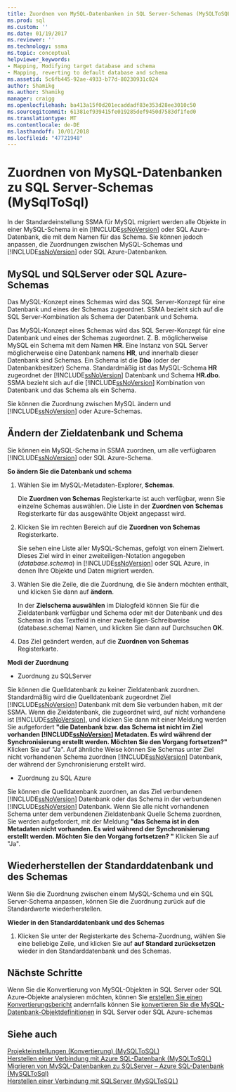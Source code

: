 ```yaml
---
title: Zuordnen von MySQL-Datenbanken in SQL Server-Schemas (MySQLToSQL)) | Microsoft-Dokumentation
ms.prod: sql
ms.custom: ''
ms.date: 01/19/2017
ms.reviewer: ''
ms.technology: ssma
ms.topic: conceptual
helpviewer_keywords:
- Mapping, Modifying target database and schema
- Mapping, reverting to default database and schema
ms.assetid: 5c6fb445-92ae-4933-b77d-80230931c024
author: Shamikg
ms.author: Shamikg
manager: craigg
ms.openlocfilehash: ba413a15f0d201ecaddadf83e353d28ee3010c50
ms.sourcegitcommit: 61381ef939415fe019285def9450d7583df1fed0
ms.translationtype: MT
ms.contentlocale: de-DE
ms.lasthandoff: 10/01/2018
ms.locfileid: "47721948"
---
```

# <a name="mapping-mysql-databases-to-sql-server-schemas-mysqltosql"></a>Zuordnen von MySQL-Datenbanken zu SQL Server-Schemas (MySqlToSql)
In der Standardeinstellung SSMA für MySQL migriert werden alle Objekte in einer MySQL-Schema in ein [!INCLUDE[ssNoVersion](../../includes/ssnoversion-md.md)] oder SQL Azure-Datenbank, die mit dem Namen für das Schema. Sie können jedoch anpassen, die Zuordnungen zwischen MySQL-Schemas und [!INCLUDE[ssNoVersion](../../includes/ssnoversion-md.md)] oder SQL Azure-Datenbanken.  
  
## <a name="mysql-and-sql-server-or-sql-azure-schemas"></a>MySQL und SQLServer oder SQL Azure-Schemas  
Das MySQL-Konzept eines Schemas wird das SQL Server-Konzept für eine Datenbank und eines der Schemas zugeordnet. SSMA bezieht sich auf die SQL Server-Kombination als Schema der Datenbank und Schema.  
  
Das MySQL-Konzept eines Schemas wird das SQL Server-Konzept für eine Datenbank und eines der Schemas zugeordnet. Z. B. möglicherweise MySQL ein Schema mit dem Namen **HR**. Eine Instanz von SQL Server möglicherweise eine Datenbank namens **HR**, und innerhalb dieser Datenbank sind Schemas. Ein Schema ist die **Dbo** (oder der Datenbankbesitzer) Schema. Standardmäßig ist das MySQL-Schema **HR** zugeordnet der [!INCLUDE[ssNoVersion](../../includes/ssnoversion-md.md)] Datenbank und Schema **HR.dbo**. SSMA bezieht sich auf die [!INCLUDE[ssNoVersion](../../includes/ssnoversion-md.md)] Kombination von Datenbank und das Schema als ein Schema.  
  
Sie können die Zuordnung zwischen MySQL ändern und [!INCLUDE[ssNoVersion](../../includes/ssnoversion-md.md)] oder Azure-Schemas.  
  
## <a name="modifying-the-target-database-and-schema"></a>Ändern der Zieldatenbank und Schema  
Sie können ein MySQL-Schema in SSMA zuordnen, um alle verfügbaren [!INCLUDE[ssNoVersion](../../includes/ssnoversion-md.md)] oder SQL Azure-Schema.  
  
**So ändern Sie die Datenbank und schema**  
  
1.  Wählen Sie im MySQL-Metadaten-Explorer, **Schemas**.  
  
    Die **Zuordnen von Schemas** Registerkarte ist auch verfügbar, wenn Sie einzelne Schemas auswählen. Die Liste in der **Zuordnen von Schemas** Registerkarte für das ausgewählte Objekt angepasst wird.  
  
2.  Klicken Sie im rechten Bereich auf die **Zuordnen von Schemas** Registerkarte.  
  
    Sie sehen eine Liste aller MySQL-Schemas, gefolgt von einem Zielwert. Dieses Ziel wird in einer zweiteiligen-Notation angegeben (*database.schema*) in [!INCLUDE[ssNoVersion](../../includes/ssnoversion-md.md)] oder SQL Azure, in denen Ihre Objekte und Daten migriert werden.  
  
3.  Wählen Sie die Zeile, die die Zuordnung, die Sie ändern möchten enthält, und klicken Sie dann auf **ändern**.  
  
    In der **Zielschema auswählen** im Dialogfeld können Sie für die Zieldatenbank verfügbar und Schema oder mit der Datenbank und des Schemas in das Textfeld in einer zweiteiligen-Schreibweise (database.schema) Namen, und klicken Sie dann auf Durchsuchen **OK**.  
  
4.  Das Ziel geändert werden, auf die **Zuordnen von Schemas** Registerkarte.  
  
**Modi der Zuordnung**  
  
-   Zuordnung zu SQLServer  
  
Sie können die Quelldatenbank zu keiner Zieldatenbank zuordnen. Standardmäßig wird die Quelldatenbank zugeordnet Ziel [!INCLUDE[ssNoVersion](../../includes/ssnoversion-md.md)] Datenbank mit dem Sie verbunden haben, mit der SSMA. Wenn die Zieldatenbank, die zugeordnet wird, auf nicht vorhandene ist [!INCLUDE[ssNoVersion](../../includes/ssnoversion-md.md)], und klicken Sie dann mit einer Meldung werden Sie aufgefordert **"die Datenbank bzw. das Schema ist nicht im Ziel vorhanden [!INCLUDE[ssNoVersion](../../includes/ssnoversion-md.md)] Metadaten. Es wird während der Synchronisierung erstellt werden. Möchten Sie den Vorgang fortsetzen?"** Klicken Sie auf "Ja". Auf ähnliche Weise können Sie Schemas unter Ziel nicht vorhandenen Schema zuordnen [!INCLUDE[ssNoVersion](../../includes/ssnoversion-md.md)] Datenbank, der während der Synchronisierung erstellt wird.  
  
-   Zuordnung zu SQL Azure  
  
Sie können die Quelldatenbank zuordnen, an das Ziel verbundenen [!INCLUDE[ssNoVersion](../../includes/ssnoversion-md.md)] Datenbank oder das Schema in der verbundenen [!INCLUDE[ssNoVersion](../../includes/ssnoversion-md.md)] Datenbank. Wenn Sie alle nicht vorhandenen Schema unter dem verbundenen Zieldatenbank Quelle Schema zuordnen, Sie werden aufgefordert, mit der Meldung **"das Schema ist in den Metadaten nicht vorhanden. Es wird während der Synchronisierung erstellt werden. Möchten Sie den Vorgang fortsetzen? "** Klicken Sie auf "Ja".  
  
## <a name="reverting-to-the-default-database-and-schema"></a>Wiederherstellen der Standarddatenbank und des Schemas  
Wenn Sie die Zuordnung zwischen einem MySQL-Schema und ein SQL Server-Schema anpassen, können Sie die Zuordnung zurück auf die Standardwerte wiederherstellen.  
  
**Wieder in den Standarddatenbank und des Schemas**  
  
1.  Klicken Sie unter der Registerkarte des Schema-Zuordnung, wählen Sie eine beliebige Zeile, und klicken Sie auf **auf Standard zurücksetzen** wieder in den Standarddatenbank und des Schemas.  
  
## <a name="next-steps"></a>Nächste Schritte  
Wenn Sie die Konvertierung von MySQL-Objekten in SQL Server oder SQL Azure-Objekte analysieren möchten, können Sie [erstellen Sie einen Konvertierungsbericht](assessing-mysql-databases-for-conversion-mysqltosql.md) andernfalls können Sie [konvertieren Sie die MySQL-Datenbank-Objektdefinitionen](converting-mysql-databases-mysqltosql.md) in SQL Server oder SQL Azure-schemas  
  
## <a name="see-also"></a>Siehe auch  
[Projekteinstellungen &#40;Konvertierung&#41; &#40;MySQLToSQL&#41;](../../ssma/mysql/project-settings-conversion-mysqltosql.md)  
[Herstellen einer Verbindung mit Azure SQL-Datenbank &#40;MySQLToSQL&#41;](../../ssma/mysql/connecting-to-azure-sql-db-mysqltosql.md)  
[Migrieren von MySQL-Datenbanken zu SQLServer – Azure SQL-Datenbank &#40;MySQLToSql&#41;](../../ssma/mysql/migrating-mysql-databases-to-sql-server-azure-sql-db-mysqltosql.md)  
[Herstellen einer Verbindung mit SQLServer &#40;MySQLToSQL&#41;](../../ssma/mysql/connecting-to-sql-server-mysqltosql.md)  
  
